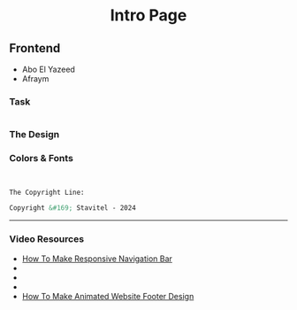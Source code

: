 
<h1 align="center">Intro Page</h1>

## Frontend

* Abo El Yazeed
* Afraym

### Task

```

```

### The Design


### Colors & Fonts

```md


The Copyright Line:

Copyright &#169; Stavitel - 2024
```

<hr>

### Video Resources

- [How To Make Responsive Navigation Bar](https://youtu.be/VRrEquQfh88?si=wTR3JUOLn-PwmPZp)
- []()
- []()
- []()
- [How To Make Animated Website Footer Design](https://youtu.be/FRRlFLfdvBE?si=RRoRfb0ps1xdKeTm)